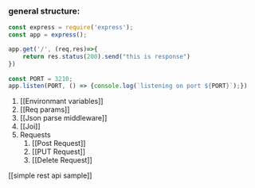 ### general structure:
```js
const express = require('express');
const app = express();

app.get('/', (req,res)=>{
    return res.status(200).send("this is response")
})
  
const PORT = 3210;
app.listen(PORT, () => {console.log(`listening on port ${PORT}`);})
```

1. [[Environmant variables]] 
2. [[Req params]] 
3. [[Json parse middleware]] 
4. [[Joi]] 
5. Requests
	1. [[Post Request]] 
	2. [[PUT Request]] 
	3. [[Delete Request]] 

[[simple rest api sample]] 